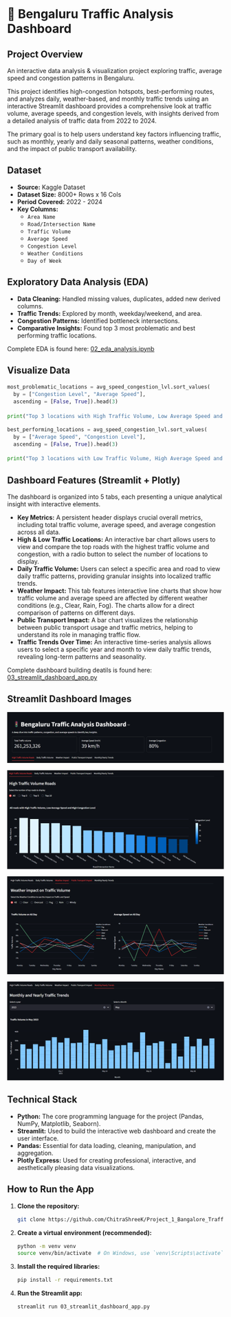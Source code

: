 # 🚦 Bengaluru Traffic Analysis Dashboard

## Project Overview

An interactive data analysis & visualization project exploring traffic, average speed and congestion patterns in Bengaluru. 

This project identifies high-congestion hotspots, best-performing routes, and analyzes daily, weather-based, and monthly traffic trends using an interactive Streamlit dashboard provides a comprehensive look at traffic volume, average speeds, and congestion levels, with insights derived from a detailed analysis of traffic data from 2022 to 2024.

The primary goal is to help users understand key factors influencing traffic, such as monthly, yearly and daily seasonal patterns, weather conditions, and the impact of public transport availability.

## Dataset
- **Source:** Kaggle Dataset
- **Dataset Size:** 8000+ Rows x 16 Cols
- **Period Covered:** 2022 - 2024
- **Key Columns:**
  - `Area Name`
  - `Road/Intersection Name`
  - `Traffic Volume`
  - `Average Speed`
  - `Congestion Level`
  - `Weather Conditions`
  - `Day of Week`

## Exploratory Data Analysis (EDA)

- **Data Cleaning:** Handled missing values, duplicates, added new derived columns.
- **Traffic Trends:** Explored by month, weekday/weekend, and area.
- **Congestion Patterns:** Identified bottleneck intersections.
- **Comparative Insights:** Found top 3 most problematic and best performing traffic locations.

Complete EDA is found here: [02_eda_analysis.ipynb](Notebooks/02_eda_analysis.ipynb02_eda_analysis.ipynb)

## Visualize Data
```python
most_problematic_locations = avg_speed_congestion_lvl.sort_values(
  by = ["Congestion Level", "Average Speed"], 
  ascending = [False, True]).head(3)

print("Top 3 locations with High Traffic Volume, Low Average Speed and High Congestion Level:\n", most_problematic_locations)
```

```python
best_performing_locations = avg_speed_congestion_lvl.sort_values(
  by = ["Average Speed", "Congestion Level"], 
  ascending = [False, True]).head(3)

print("Top 3 locations with Low Traffic Volume, High Average Speed and Low Congestion Level:\n", best_performing_locations)
```

## Dashboard Features (Streamlit + Plotly)

The dashboard is organized into 5 tabs, each presenting a unique analytical insight with interactive elements.

* **Key Metrics:** A persistent header displays crucial overall metrics, including total traffic volume, average speed, and average congestion across all data.
* **High & Low Traffic Locations:** An interactive bar chart allows users to view and compare the top roads with the highest traffic volume and congestion, with a radio button to select the number of locations to display.
* **Daily Traffic Volume:** Users can select a specific area and road to view daily traffic patterns, providing granular insights into localized traffic trends.
* **Weather Impact:** This tab features interactive line charts that show how traffic volume and average speed are affected by different weather conditions (e.g., Clear, Rain, Fog). The charts allow for a direct comparison of patterns on different days.
* **Public Transport Impact:** A bar chart visualizes the relationship between public transport usage and traffic metrics, helping to understand its role in managing traffic flow.
* **Traffic Trends Over Time:** An interactive time-series analysis allows users to select a specific year and month to view daily traffic trends, revealing long-term patterns and seasonality.

Complete dashboard building deatils is found here: [03_streamlit_dashboard_app.py](Notebooks/03_streamlit_dashboard_app.py)

## Streamlit Dashboard Images

![Dashboard Main](Dashboard_Images/main_dashboard.png)

![Dashboard Main](Dashboard_Images/high_traffic_volume.png)

![Dashboard Main](Dashboard_Images/weather_Impct.png)

![Dashboard Main](Dashboard_Images/monthly_yearly.png)

## Technical Stack

* **Python:** The core programming language for the project (Pandas, NumPy, Matplotlib, Seaborn).
* **Streamlit:** Used to build the interactive web dashboard and create the user interface.
* **Pandas:** Essential for data loading, cleaning, manipulation, and aggregation.
* **Plotly Express:** Used for creating professional, interactive, and aesthetically pleasing data visualizations.

## How to Run the App

1.  **Clone the repository:**
    ```bash
    git clone https://github.com/ChitraShreeK/Project_1_Bangalore_Traffic_Analysis
    ```
2.  **Create a virtual environment (recommended):**
    ```bash
    python -m venv venv
    source venv/bin/activate  # On Windows, use `venv\Scripts\activate`
    ```
3.  **Install the required libraries:**
    ```bash
    pip install -r requirements.txt
    ```
4.  **Run the Streamlit app:**
    ```bash
    streamlit run 03_streamlit_dashboard_app.py
    ```
